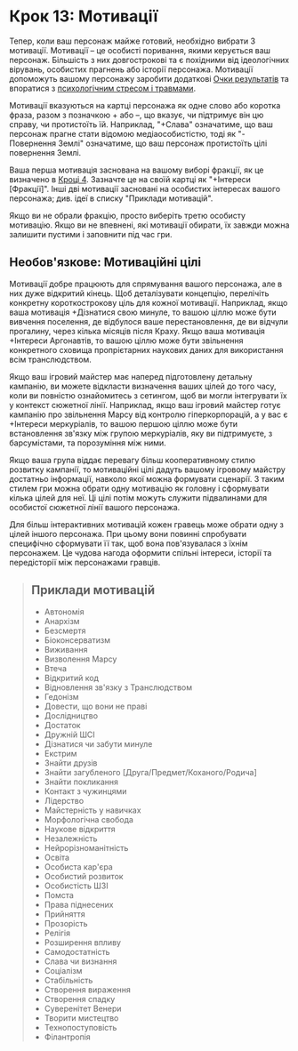 # Крок 13: Мотивації

Тепер, коли ваш персонаж майже готовий, необхідно вибрати 3 мотивації. Мотивації – це особисті поривання, якими керується ваш персонаж. Більшість з них довгострокові та є похідними від ідеологічних вірувань, особистих прагнень або історії персонажа. Мотивації допоможуть вашому персонажу заробити додаткові [Очки результатів](../17/08-rez-and-rep-rewards.md#Очки-результату) та впоратися з [психологічним стресом і травмами](../12/18-mental-health.md).

Мотивації вказуються на картці персонажа як одне слово або коротка фраза, разом з позначкою + або –, що вказує, чи підтримує він цю справу, чи протистоїть їй. Наприклад, "+Слава" означатиме, що ваш персонаж прагне стати відомою медіаособистістю, тоді як "-Повернення Землі" означатиме, що ваш персонаж протистоїть цілі повернення Землі.

Ваша перша мотивація заснована на вашому виборі фракції, як це визначено в [Кроці 4](../04/07-step-4-faction.md). Зазначте це на своїй картці як "+Інтереси \[Фракції\]". Інші дві мотивації засновані на особистих інтересах вашого персонажа; див. ідеї в списку "Приклади мотивацій".

Якщо ви не обрали фракцію, просто виберіть третю особисту мотивацію. Якщо ви не впевнені, які мотивації обирати, їх завжди можна залишити пустими і заповнити під час гри.

## Необов'язкове: Мотиваційні цілі

Мотивації добре працюють для спрямування вашого персонажа, але в них дуже відкритий кінець. Щоб деталізувати концепцію, перелічіть конкретну короткострокову ціль для кожної мотивації. Наприклад, якщо ваша мотивація +Дізнатися свою минуле, то вашою ціллю може бути вивчення поселення, де відбулося ваше перестановлення, де ви відчули прогалину, через кілька місяців після Краху. Якщо ваша мотивація +Інтереси Аргонавтів, то вашою ціллю може бути звільнення конкретного сховища пропрієтарних наукових даних для використання всім транслюдством.

Якщо ваш ігровий майстер має наперед підготовлену детальну кампанію, ви можете відкласти визначення ваших цілей до того часу, коли ви повністю ознайомитесь з сетингом, щоб ви могли інтегрувати їх у контекст сюжетної лінії. Наприклад, якщо ваш ігровий майстер готує кампанію про звільнення Марсу від контролю гіперкорпорацій, а у вас є +Інтереси меркуріалів, то вашою першою ціллю може бути встановлення зв'язку між групою меркуріалів, яку ви підтримуєте, з барсумістами, та порозуміння між ними.

Якщо ваша група віддає перевагу більш кооперативному стилю розвитку кампанії, то мотиваційні цілі дадуть вашому ігровому майстру достатньо інформації, навколо якої можна формувати сценарії. З таким стилем гри можна обрати одну мотивацію як головну і сформувати кілька цілей для неї. Ці цілі потім можуть служити підвалинами для особистої сюжетної лінії вашого персонажа.

Для більш інтерактивних мотивацій кожен гравець може обрати одну з цілей іншого персонажа. При цьому вони повинні спробувати специфічно сформувати її так, щоб вона пов'язувалася з їхнім персонажем. Це чудова нагода оформити спільні інтереси, історії та передісторії між персонажами гравців.

<blockquote>

## Приклади мотивацій

<div class="two-columns">

- Автономія
- Анархізм
- Безсмертя
- Біоконсерватизм
- Виживання
- Визволення Марсу
- Втеча
- Відкритий код
- Відновлення зв'язку з Транслюдством
- Гедонізм
- Довести, що вони не праві
- Дослідництво
- Достаток
- Дружній ШСІ
- Дізнатися чи забути минуле
- Екстрим
- Знайти друзів
- Знайти загубленого \[Друга/Предмет/Коханого/Родича\]
- Знайти покликання
- Контакт з чужинцями
- Лідерство
- Майстерність у навичках
- Морфологічна свобода
- Наукове відкриття
- Незалежність
- Нейрорізноманітність
- Освіта
- Особиста кар'єра
- Особистий розвиток
- Особистість ШЗІ
- Помста
- Права піднесених
- Прийняття
- Прозорість
- Релігія
- Розширення впливу
- Самодостатність
- Слава чи визнання
- Соціалізм
- Стабільність
- Створення вираження
- Створення спадку
- Суверенітет Венери
- Творити мистецтво
- Технопоступовість
- Філантропія

</div>

</blockquote>
